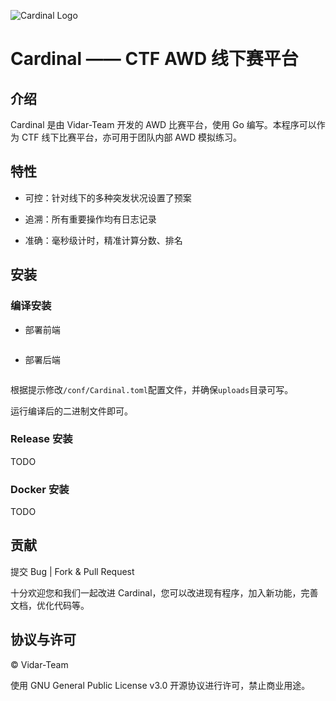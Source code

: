 ![Cardinal Logo](https://img.cdn.n3ko.co/lsky/2020/02/16/e75b82afd0932.png)

# Cardinal —— CTF AWD 线下赛平台

## 介绍
Cardinal 是由 Vidar-Team 开发的 AWD 比赛平台，使用 Go 编写。本程序可以作为 CTF 线下比赛平台，亦可用于团队内部 AWD 模拟练习。

## 特性
* 可控：针对线下的多种突发状况设置了预案

* 追溯：所有重要操作均有日志记录

* 准确：毫秒级计时，精准计算分数、排名

## 安装
### 编译安装
* 部署前端
```

```
* 部署后端
```

```
根据提示修改`/conf/Cardinal.toml`配置文件，并确保`uploads`目录可写。

运行编译后的二进制文件即可。

### Release 安装
TODO
### Docker 安装
TODO

## 贡献
提交 Bug | Fork & Pull Request

十分欢迎您和我们一起改进 Cardinal，您可以改进现有程序，加入新功能，完善文档，优化代码等。

## 协议与许可
© Vidar-Team

使用 GNU General Public License v3.0 开源协议进行许可，禁止商业用途。